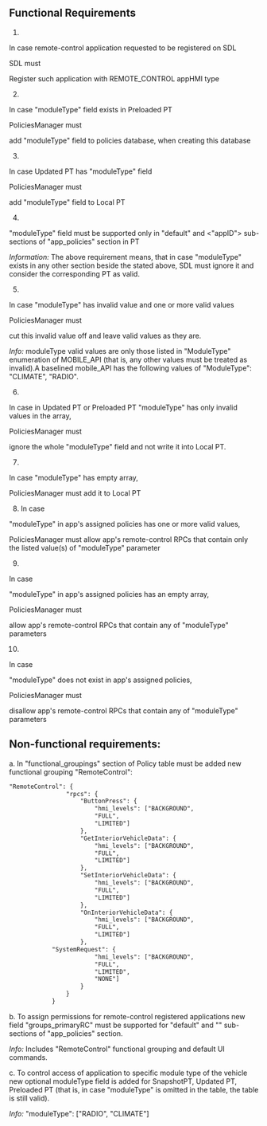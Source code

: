 ## Functional Requirements

1. 
In case remote-control application requested to be registered on SDL

SDL must

Register such application with REMOTE_CONTROL appHMI type

2. 
In case "moduleType" field exists in Preloaded PT

PoliciesManager must

add "moduleType" field to policies database, when creating this database 

3. 
In case Updated PT has "moduleType" field

PoliciesManager must

add "moduleType" field to Local PT

4.
"moduleType" field must be supported only in "default" and <"appID"> sub-sections of "app_policies" section in PT 

_Information:_ 
The above requirement means, that in case "moduleType" exists in any other section beside the stated above, SDL must ignore it and consider the corresponding PT as valid.

5.
In case "moduleType" has invalid value and one or more valid values

PoliciesManager must

cut this invalid value off and leave valid values as they are.

_Info:_ moduleType valid values are only those listed in "ModuleType" enumeration of MOBILE_API (that is, any other values must be treated as invalid).A baselined mobile_API has the following values of "ModuleType": "CLIMATE", "RADIO".

6.
In case in Updated PT or Preloaded PT "moduleType" has only invalid values in the array,

PoliciesManager must

ignore the whole "moduleType" field and not write it into Local PT.

7.
In case "moduleType" has empty array,

PoliciesManager must add it to Local PT

8. In case

"moduleType" in app's assigned policies has one or more valid values, 

PoliciesManager must allow app's remote-control RPCs that contain only the listed value(s) of "moduleType" parameter

9. 
In case 

"moduleType" in app's assigned policies has an empty array,

PoliciesManager must

allow app's remote-control RPCs that contain any of "moduleType" parameters

10.

In case 

"moduleType" does not exist in app's assigned policies,

PoliciesManager must

disallow app's remote-control RPCs that contain any of "moduleType" parameters

## Non-functional requirements:

a. In "functional_groupings" section of Policy table must be added new functional grouping "RemoteControl":

```xml
"RemoteControl": {
                "rpcs": {
                    "ButtonPress": {
                        "hmi_levels": ["BACKGROUND",
                        "FULL",
                        "LIMITED"]
                    },
                    "GetInteriorVehicleData": {
                        "hmi_levels": ["BACKGROUND",
                        "FULL",
                        "LIMITED"]
                    },
                    "SetInteriorVehicleData": {
                        "hmi_levels": ["BACKGROUND",
                        "FULL",
                        "LIMITED"]
                    },
                    "OnInteriorVehicleData": {
                        "hmi_levels": ["BACKGROUND",
                        "FULL",
                        "LIMITED"]
                    },
		    "SystemRequest": {
                        "hmi_levels": ["BACKGROUND",
                        "FULL",
                        "LIMITED",
                        "NONE"]
                    }
                }
            }
```

b. To assign permissions for remote-control registered applications new field "groups_primaryRC" must be supported for "default" and "<appID>" sub-sections of "app_policies" section.

_Info:_ Includes "RemoteControl" functional grouping and default UI commands.

c. To control access of application to specific module type of the vehicle new optional moduleType field is added for SnapshotPT, Updated PT, Preloaded PT (that is, in case "moduleType" is omitted in the table, the table is still valid).

_Info:_ "moduleType": ["RADIO", "CLIMATE"]
